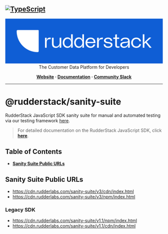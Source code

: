 ## [![TypeScript](https://img.shields.io/badge/%3C%2F%3E-TypeScript-%230074c1.svg)](https://www.typescriptlang.org/)

<p align="center">
  <a href="https://rudderstack.com/">
    <img alt="RudderStack" width="512" src="https://raw.githubusercontent.com/rudderlabs/rudder-sdk-js/develop/assets/rs-logo-full-light.jpg">
  </a>
  <br />
  <caption>The Customer Data Platform for Developers</caption>
</p>
<p align="center">
  <b>
    <a href="https://rudderstack.com">Website</a>
    ·
    <a href="https://rudderstack.com/docs/stream-sources/rudderstack-sdk-integration-guides/rudderstack-javascript-sdk/">Documentation</a>
    ·
    <a href="https://rudderstack.com/join-rudderstack-slack-community">Community Slack</a>
  </b>
</p>

---

# [](https://github.com/rudderlabs/rudder-sdk-js/blob/main/packages/sanity-suite/README.md#@rudderstack-sanity-suite)@rudderstack/sanity-suite

RudderStack JavaScript SDK sanity suite for manual and automated testing via our testing framework [here](https://github.com/rudderlabs/rudder-client-side-test).

> For detailed documentation on the RudderStack JavaScript SDK, click [**here**](https://www.rudderstack.com/docs/sources/event-streams/sdks/rudderstack-javascript-sdk/).

## Table of Contents

- [**Sanity Suite Public URLs**](#Sanity-Suite-Public-URLs)

## Sanity Suite Public URLs

- https://cdn.rudderlabs.com/sanity-suite/v3/cdn/index.html
- https://cdn.rudderlabs.com/sanity-suite/v3/npm/index.html

### Legacy SDK

- https://cdn.rudderlabs.com/sanity-suite/v1.1/npm/index.html
- https://cdn.rudderlabs.com/sanity-suite/v1.1/cdn/index.html

